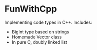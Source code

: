 # FunWithCpp
Implementing code types in C++. Includes:

- BigInt type based on strings
- Homemade Vector class
- In pure C, doubly linked list

